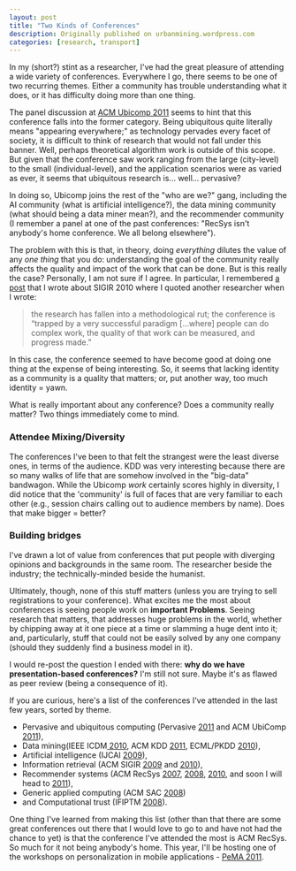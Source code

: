 ```yaml
---
layout: post
title: "Two Kinds of Conferences"
description: Originally published on urbanmining.wordpress.com
categories: [research, transport]
---
```


In my (short?) stint as a researcher, I've had the great pleasure of attending a wide variety of conferences. Everywhere I go, there seems to be one of two recurring themes. Either a community has trouble understanding what it does, or it has difficulty doing more than one thing.

The panel discussion at <a href="http://www.ubicomp.org/ubicomp2011/" target="_blank">ACM Ubicomp 2011</a> seems to hint that this conference falls into the former category. Being ubiquitous quite literally means "appearing everywhere;" as technology pervades every facet of society, it is difficult to think of research that would not fall under this banner. Well, perhaps theoretical algorithm work is outside of this scope. But given that the conference saw work ranging from the large (city-level) to the small (individual-level), and the application scenarios were as varied as ever, it seems that ubiquitous research is... well... pervasive?

In doing so, Ubicomp joins the rest of the "who are we?" gang, including the AI community (what is artificial intelligence?), the data mining community (what should being a data miner mean?), and the recommender community (I remember a panel at one of the past conferences: "RecSys isn't anybody's home conference. We all belong elsewhere").

The problem with this is that, in theory, doing <em>everything</em> dilutes the value of any <em>one thing</em> that you do: understanding the goal of the community really affects the quality and impact of the work that can be done. But is this really the case? Personally, I am not sure if I agree. In particular, I remembered <a href="http://mobblog.cs.ucl.ac.uk/2010/07/26/sigir-research-vs-reality/" target="_blank">a post</a> that I wrote about SIGIR 2010 where I quoted another researcher when I wrote:

> the research has fallen into a methodological rut; the conference is “trapped by a very successful paradigm [...where] people can do complex work, the quality of that work can be measured, and progress made.”

In this case, the conference seemed to have become good at doing one thing at the expense of being interesting. So, it seems that lacking identity as a community is a quality that matters; or, put another way, too much identity = yawn.

What is really important about any conference? Does a community really matter? Two things immediately come to mind.

### Attendee Mixing/Diversity

The conferences I've been to that felt the strangest were the least diverse ones, in terms of the audience. KDD was very interesting because there are so many walks of life that are somehow involved in the "big-data" bandwagon. While the Ubicomp <em>work</em> certainly scores highly in diversity, I did notice that the 'community' is full of faces that are very familiar to each other (e.g., session chairs calling out to audience members by name). Does that make bigger = better?

### Building bridges

I've drawn a lot of value from conferences that put people with diverging opinions and backgrounds in the same room. The researcher beside the industry; the technically-minded beside the humanist.

Ultimately, though, none of this stuff matters (unless you are trying to sell registrations to your conference). What excites me the most about conferences is seeing people work on <strong>important Problems</strong>. Seeing research that matters, that addresses huge problems in the world, whether by chipping away at it one piece at a time or slamming a huge dent into it; and, particularly, stuff that could not be easily solved by any one company (should they suddenly find a business model in it).

I would re-post the question I ended with there: <strong>why do we have presentation-based conferences?</strong> I'm still not sure. Maybe it's as flawed as peer review (being a consequence of it).

If you are curious, here's a list of the conferences I've attended in the last few years, sorted by theme.

* Pervasive and ubiquitous computing (Pervasive <a href="http://pervasiveconference.org/2011/" target="_blank">2011</a> and ACM UbiComp <a href="http://www.ubicomp.org/ubicomp2011/" target="_blank">2011</a>),
* Data mining(IEEE ICDM<a href="http://datamining.it.uts.edu.au/icdm10/" target="_blank"> 2010</a>, ACM KDD <a href="http://www.kdd.org/kdd2011/" target="_blank">2011</a>, ECML/PKDD <a href="http://www.ecmlpkdd2010.org/" target="_blank">2010</a>),
* Artificial intelligence (IJCAI <a href="http://ijcai.org/~ijcai09/" target="_blank">2009</a>),
* Information retrieval (ACM SIGIR <a href="http://www.sigir2009.org/" target="_blank">2009</a> and <a href="http://www.sigir2010.org/doku.php" target="_blank">2010</a>),
* Recommender systems (ACM RecSys <a href="http://recsys.acm.org/2007/" target="_blank">2007</a>, <a href="http://recsys.acm.org/2008/index.html" target="_blank">2008</a>, <a href="http://recsys.acm.org/2010/" target="_blank">2010</a>, and soon I will head to <a href="http://recsys.acm.org/2011/index.shtml" target="_blank">2011</a>),
* Generic applied computing (ACM SAC <a href="http://www.acm.org/conferences/sac/sac2008/" target="_blank">2008</a>)
* and Computational trust (IFIPTM <a href="http://idtrust.xml.org/ifiptm-2008-privacy-security-and-trust-management-world-without-borders" target="_blank">2008</a>).

One thing I've learned from making this list (other than that there are some great conferences out there that I would love to go to and have not had the chance to yet) is that the conference I've attended the most is ACM RecSys. So much for it not being anybody's home. This year, I'll be hosting one of the workshops on personalization in mobile applications - <a href="http://pema2011.cs.ucl.ac.uk/" target="_blank">PeMA 2011</a>.
